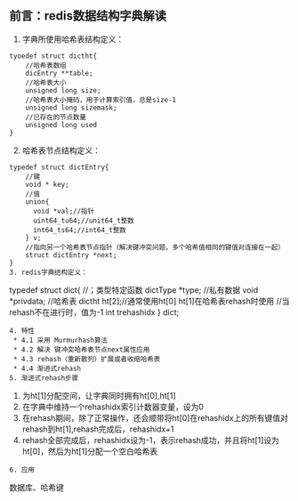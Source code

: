## 前言：redis数据结构字典解读
1. 字典所使用哈希表结构定义：
```
tyoedef struct dictht{
    //哈希表数组
    dicEntry **table;
    //哈希表大小
    unsigned long size;
    //哈希表大小掩码，用于计算索引值，总是size-1
    unsigned long sizemask;
    //已存在的节点数量
    unsigned long used
}
```
2. 哈希表节点结构定义：
```
typedef struct dictEntry{
    //键
    void * key;
    //值
    union{
      void *val;//指针
      uint64_tu64;//unit64_t整数
      int64_ts64;//int64_t整数
    } v;
    //指向另一个哈希表节点指针（解决键冲突问题，多个哈希值相同的键值对连接在一起）
    struct dictEntry *next;
}
3. redis字典结构定义：
```
typedef struct dict{
    //；类型特定函数
    dictType *type;
    //私有数据
    void *privdata;
    //哈希表
    dictht ht[2];//通常使用ht[0] ht[1]在哈希表rehash时使用
    //当rehash不在进行时，值为-1
    int trehashidx
} dict;
```
4. 特性
 * 4.1 采用 Murmurhash算法
 * 4.2 解决 键冲突哈希表节点next属性应用
 * 4.3 rehash（重新散列）扩展或者收缩哈希表
 * 4.4 渐进式rehash
5. 渐进式rehash步骤
```
1. 为ht[1]分配空间，让字典同时拥有ht[0],ht[1]
2. 在字典中维持一个rehashidx索引计数器变量，设为0
3. 在rehash期间，除了正常操作，还会顺带将ht[0]在rehashidx上的所有键值对rehash到ht[1],rehash完成后，rehashidx+1
4. rehash全部完成后，rehashidx设为-1，表示rehash成功，并且将ht[1]设为ht[0]，然后为ht[1]分配一个空白哈希表

```
6. 应用
```
数据库、哈希键
```
